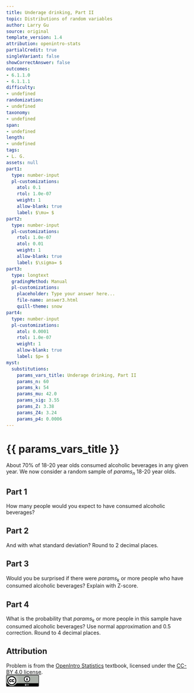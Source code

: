 ```yaml
---
title: Underage drinking, Part II
topic: Distributions of random variables
author: Larry Gu
source: original
template_version: 1.4
attribution: openintro-stats
partialCredit: true
singleVariant: false
showCorrectAnswer: false
outcomes:
- 6.1.1.0
- 6.1.1.1
difficulty:
- undefined
randomization:
- undefined
taxonomy:
- undefined
span:
- undefined
length:
- undefined
tags:
- L. G.
assets: null
part1:
  type: number-input
  pl-customizations:
    atol: 0.1
    rtol: 1.0e-07
    weight: 1
    allow-blank: true
    label: $\mu= $
part2:
  type: number-input
  pl-customizations:
    rtol: 1.0e-07
    atol: 0.01
    weight: 1
    allow-blank: true
    label: $\sigma= $
part3:
  type: longtext
  gradingMethod: Manual
  pl-customizations:
    placeholder: Type your answer here...
    file-name: answer3.html
    quill-theme: snow
part4:
  type: number-input
  pl-customizations:
    atol: 0.0001
    rtol: 1.0e-07
    weight: 1
    allow-blank: true
    label: $p= $
myst:
  substitutions:
    params_vars_title: Underage drinking, Part II
    params_n: 60
    params_k: 54
    params_mu: 42.0
    params_sig: 3.55
    params_Z: 3.38
    params_Z4: 3.24
    params_p4: 0.0006
---
```

# {{ params_vars_title }}
About $70$% of 18-20 year olds consumed alcoholic beverages in any given year. We now consider a random sample of ${{params_n}}$ 18-20 year olds.

## Part 1

How many people would you expect to have consumed alcoholic beverages?

## Part 2

And with what standard deviation? Round to 2 decimal places.

## Part 3

Would you be surprised if there were ${{params_k}}$ or more people who have consumed alcoholic beverages? Explain with Z-score.

## Part 4

What is the probability that ${{params_k}}$ or more people in this sample have consumed alcoholic beverages?
Use normal approximation and 0.5 correction. Round to 4 decimal places.

## Attribution

Problem is from the [OpenIntro Statistics](https://openintro.org/book/os/) textbook, licensed under the [CC-BY 4.0 license](https://creativecommons.org/licenses/by/4.0/).<br>![Image representing the Creative Commons 4.0 BY license.](https://raw.githubusercontent.com/firasm/bits/master/by.png)
